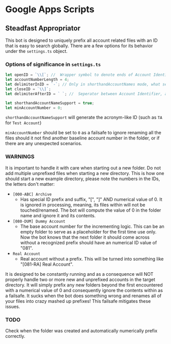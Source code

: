 # Google Apps Scripts

## Steadfast Appropriator

This bot is designed to uniquely prefix all account related files with an ID that is easy to search globally. There are a few options for its behavior under the `settings.ts` object.

### Options of significance in `settings.ts`

```typescript
let openID = `\\[`; //	Wrapper symbol to denote ends of Account Identifier e.g. `[1234-ID] Inventum Digital`
let accountNumberLength = 4;
let delimiterInID = `-`; //	Only in shorthandAccountNames mode, what seperates the account number from account shorthand within the Account Identifier
let closeID = `\\]`;
let delimiterAfterID = ` `; //  Seperator between Account Identifier, and Account Name. e.g. `1234-ID Inventum Digital`

let shorthandAccountNameSupport = true;
let minAccountNumber = 0;
```

`shorthandAccountNameSupport` will generate the acronym-like ID (such as `TA` for `Test Account`)

`minAccountNumber` should be set to `0` as a failsafe to ignore renaming all the files should it not find another baseline account number in the folder, or if there are any unexpected scenarios.

### WARNINGS

It is important to handle it with care when starting out a new folder. Do not add multiple unprefixed files when starting a new directory. This is how one should start a new example directory, please note the numbers in the IDs, the letters don't matter:

+ `[000-ABC] Archive`
  + Has special ID prefix and suffix, "[", "]" AND numerical value of 0. It is ignored in processing, meaning, its files within will not be touched/renamed. The bot will compute the value of 0 in the folder name and ignore it and its contents.
+ `[080-DUM] Dummy Account`
  + The base account number for the incrementing logic. This can be an empty folder to serve as a placeholder for the first time use only. Now the bot knows that the next folder it should come across without a recognized prefix should have an numerical ID value of "081".
+ `Real Account`
  + Real account without a prefix. This will be turned into something like "[081-RA] Real Account".

It is designed to be constantly running and as a consequence will NOT properly handle two or more new and unprefixed accounts in the target directory. It will simply prefix any new folders beyond the first encountered with a numerical value of 0 and consequently ignore the contents within as a failsafe. It sucks when the bot does something wrong and renames all of your files into crazy mashed up prefixes! This failsafe mitigates these issues.

### TODO

Check when the folder was created and automatically numerically prefix correctly.
